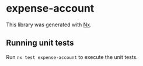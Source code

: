 # expense-account

This library was generated with [Nx](https://nx.dev).

## Running unit tests

Run `nx test expense-account` to execute the unit tests.
